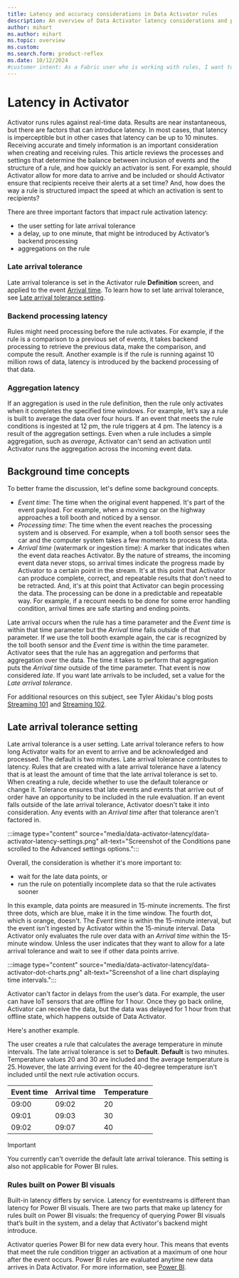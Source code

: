 ```yaml
---
title: Latency and accuracy considerations in Data Activator rules
description: An overview of Data Activator latency considerations and performance when building Data Activator rules.
author: mihart
ms.author: mihart
ms.topic: overview
ms.custom:  
ms.search.form: product-reflex
ms.date: 10/12/2024
#customer intent: As a Fabric user who is working with rules, I want to understand the factors that help to determine when actions are included and excluded from rule reporting.
---
```


# Latency in Activator

Activator runs rules against real-time data. Results are near instantaneous, but there are factors that can introduce latency. In most cases, that latency is imperceptible but in other cases that latency can be up to 10 minutes. Receiving accurate and timely information is an important consideration when creating and receiving rules. This article reviews the processes and settings that determine the balance between inclusion of events and the structure of a rule, and how quickly an activator is sent. For example, should Activator allow for more data to arrive and be included or should Activator ensure that recipients receive their alerts at a set time? And, how does the way a rule is structured impact the speed at which an activation is sent to recipients? 

There are three important factors that impact rule activation latency: 
- the user setting for late arrival tolerance
- a delay, up to one minute, that might be introduced by Activator’s backend processing
- aggregations on the rule

### Late arrival tolerance

Late arrival tolerance is set in the Activator rule **Definition** screen, and applied to the event [Arrival time](#background-time-concepts). To learn how to set late arrival tolerance, see [Late arrival tolerance setting](#late-arrival-tolerance-setting).

### Backend processing latency

Rules might need processing before the rule activates. For example, if the rule is a comparison to a previous set of events, it takes backend processing to retrieve the previous data, make the comparison, and compute the result. Another example is if the rule is running against 10 million rows of data, latency is introduced by the backend processing of that data. 

### Aggregation latency

If an aggregation is used in the rule definition, then the rule only activates when it completes the specified time windows. For example, let’s say a rule is built to average the data over four hours. If an event that meets the rule conditions is ingested at 12 pm, the rule triggers at 4 pm. The latency is a result of the aggregation settings. Even when a rule includes a simple aggregation, such as *average*, Activator can't send an activation until Activator runs the aggregation across the incoming event data.

## Background time concepts

To better frame the discussion, let's define some background concepts.
- _Event time_: The time when the original event happened. It's part of the event payload. For example, when a moving car on the highway approaches a toll booth and noticed by a sensor.
- _Processing time_: The time when the event reaches the processing system and is observed. For example, when a toll booth sensor sees the car and the computer system takes a few moments to process the data.
- _Arrival time_ (watermark or ingestion time): A marker that indicates when the event data reaches Activator. By the nature of streams, the incoming event data never stops, so arrival times indicate the progress made by Activator to a certain point in the stream. It's at this point that Activator can produce complete, correct, and repeatable results that don’t need to be retracted. And, it's at this point that Activator can begin processing the data. The processing can be done in a predictable and repeatable way. For example, if a recount needs to be done for some error handling condition, arrival times are safe starting and ending points.

Late arrival occurs when the rule has a time parameter and the *Event time* is within that time parameter but the *Arrival time* falls outside of that parameter. If we use the toll booth example again, the car is recognized by the toll booth sensor and the *Event time* is within the time parameter. Activator sees that the rule has an aggregation and performs that aggregation over the data. The time it takes to perform that aggregation puts the *Arrival time* outside of the time parameter. That event is now considered *late*. If you want late arrivals to be included, set a value for the *Late arrival tolerance*. 

For additional resources on this subject, see Tyler Akidau's blog posts [Streaming 101](https://www.oreilly.com/ideas/the-world-beyond-batch-streaming-101) and [Streaming 102](https://www.oreilly.com/ideas/the-world-beyond-batch-streaming-102).

##  Late arrival tolerance setting

Late arrival tolerance is a user setting. Late arrival tolerance refers to how long Activator waits for an event to arrive and be acknowledged and processed. The default is two minutes. Late arrival tolerance contributes to latency. Rules that are created with a late arrival tolerance have a latency that is at least the amount of time that the late arrival tolerance is set to. When creating a rule, decide whether to use the default tolerance or change it. Tolerance ensures that late events and events that arrive out of order have an opportunity to be included in the rule evaluation. If an event falls outside of the late arrival tolerance, Activator doesn't take it into consideration. Any events with an *Arrival time* after that tolerance aren't factored in. 

:::image type="content" source="media/data-activator-latency/data-activator-latency-settings.png" alt-text="Screenshot of the Conditions pane scrolled to the Advanced settings options.":::

Overall, the consideration is whether it's more important to:

- wait for the late data points, or 
- run the rule on potentially incomplete data so that the rule activates sooner  

In this example, data points are measured in 15-minute increments. The first three dots, which are blue, make it in the time window. The fourth dot, which is orange, doesn't. The *Event time* is within the 15-minute interval, but the event isn't ingested by Activator within the 15-minute interval. Data Activator only evaluates the rule over data with an *Arrival time* within the 15-minute window. Unless the user indicates that they want to allow for a late arrival tolerance and wait to see if other data points arrive.  

:::image type="content" source="media/data-activator-latency/data-activator-dot-charts.png" alt-text="Screenshot of a line chart displaying time intervals.":::

Activator can't factor in delays from the user’s data. For example, the user can have IoT sensors that are offline for 1 hour. Once they go back online, Activator can receive the data, but the data was delayed for 1 hour from that offline state, which happens outside of Data Activator. 

Here's another example.  

The user creates a rule that calculates the average temperature in minute intervals. The late arrival tolerance is set to **Default**. **Default** is two minutes. Temperature values 20 and 30 are included and the average temperature is 25. However, the late arriving event for the 40-degree temperature isn't included until the next rule activation occurs.  

|  Event time  | Arrival time  | Temperature  |
|------|-------|-------|
|09:00  |09:02  |20  |
|09:01 | 09:03  | 30 |  
|09:02  |   09:07 | 40 | 

> [!IMPORTANT]
> You currently can't override the default late arrival tolerance. This setting is also not applicable for Power BI rules. 

### Rules built on Power BI visuals 

Built-in latency differs by service. Latency for eventstreams is different than latency for Power BI visuals. There are two parts that make up latency for rules built on Power BI visuals: the frequency of querying Power BI visuals that’s built in the system, and a delay that Activator's backend might introduce. 

Activator queries Power BI for new data every hour. This means that events that meet the rule condition trigger an activation at a maximum of one hour after the event occurs. Power BI rules are evaluated anytime new data arrives in Data Activator. For more information, see [Power BI](data-activator-get-data-power-bi.md). 
